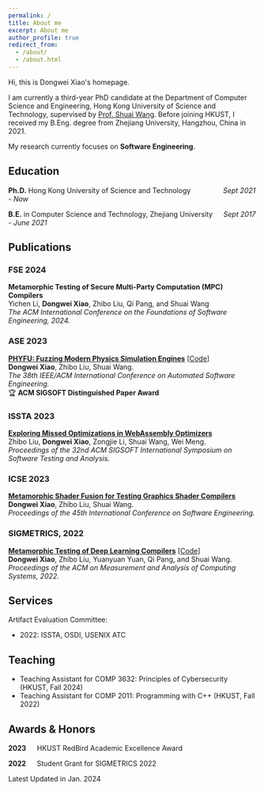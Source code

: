 ```yaml
---
permalink: /
title: About me
excerpt: About me
author_profile: true
redirect_from: 
  - /about/
  - /about.html
---
```

Hi, this is Dongwei Xiao's homepage.

I am currently a third-year PhD candidate at the Department of Computer Science and Engineering, Hong Kong University of Science and Technology, supervised by [Prof. Shuai Wang](https://www.cse.ust.hk/~shuaiw/).
  Before joining HKUST, I received my B.Eng. degree from Zhejiang University, Hangzhou, China in 2021.

My research currently focuses on **Software Engineering**.

Education
------
**Ph.D.** Hong Kong University of Science and Technology  &emsp; &emsp; &emsp; &nbsp; *Sept 2021 - Now*

**B.E.** in Computer Science and Technology, Zhejiang University &emsp; *Sept 2017 - June 2021*


Publications
------
### FSE 2024 
**Metamorphic Testing of Secure Multi-Party Computation (MPC) Compilers**  
Yichen Li, **Dongwei Xiao**, Zhibo Liu, Qi Pang, and Shuai Wang   
*The ACM International Conference on the Foundations of Software Engineering, 2024.*  

### ASE 2023 
[**PHYFU: Fuzzing Modern Physics Simulation Engines**](https://arxiv.org/abs/2307.10818) [[Code](https://github.com/PhyFuzz/phyfu)]  
**Dongwei Xiao**, Zhibo Liu, Shuai Wang.  
*The 38th IEEE/ACM International Conference on Automated Software Engineering.*  
🏆 **ACM SIGSOFT Distinguished Paper Award**

### ISSTA 2023 
[**Exploring Missed Optimizations in WebAssembly Optimizers**](https://dl.acm.org/doi/10.1145/3597926.3598068)  
Zhibo Liu, **Dongwei Xiao**, Zongjie Li, Shuai Wang, Wei Meng.  
*Proceedings of the 32nd ACM SIGSOFT International Symposium on Software Testing and Analysis.*

### ICSE 2023 
[**Metamorphic Shader Fusion for Testing Graphics Shader Compilers**](https://ieeexplore.ieee.org/document/10172737/)  
**Dongwei Xiao**, Zhibo Liu, Shuai Wang.  
*Proceedings of the 45th International Conference on Software Engineering.*

### SIGMETRICS, 2022
[**Metamorphic Testing of Deep Learning Compilers**](https://dl.acm.org/doi/abs/10.1145/3508035) [[Code](https://github.com/Wilbur-Django/Testing-DNN-Compilers)]  
**Dongwei Xiao**, Zhibo Liu, Yuanyuan Yuan, Qi Pang, and Shuai Wang.  
*Proceedings of the ACM on Measurement and Analysis of Computing Systems, 2022.*

Services
------
Artifact Evaluation Committee:
 - 2022: ISSTA, OSDI, USENIX ATC

Teaching
------
 * Teaching Assistant for COMP 3632: Principles of Cybersecurity (HKUST, Fall 2024) 
 * Teaching Assistant for COMP 2011: Programming with C++ (HKUST, Fall 2022) 
    
Awards & Honors
------
**2023** &emsp; HKUST RedBird Academic Excellence Award

**2022** &emsp; Student Grant for SIGMETRICS 2022

<!--
Technical Skills
------
**Programming/Scripting** &emsp; Python, Java, C/C++
-->


Latest Updated in Jan. 2024

<script type="text/javascript" id="clustrmaps" src="//clustrmaps.com/map_v2.js?d=tL7XgyZw0CuieKyBQm3coLs2JdWiwgfF236zkA_oBto&cl=ffffff&w=a"></script>
